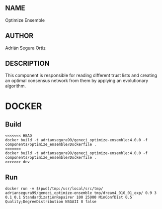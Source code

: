 ## NAME

Optimize Ensemble

## AUTHOR

Adrián Segura Ortiz

## DESCRIPTION

This component is responsible for reading different trust lists and creating an optimal consensus network from them by applying an evolutionary algorithm.

# DOCKER

## Build

```
<<<<<<< HEAD
docker build -t adriansegura99/geneci_optimize-ensemble:4.0.0 -f components/optimize_ensemble/Dockerfile .
=======
docker build -t adriansegura99/geneci_optimize-ensemble:4.0.0 -f components/optimize_ensemble/Dockerfile .
>>>>>>> dev
```

## Run

```
docker run -v $(pwd)/tmp:/usr/local/src/tmp/ adriansegura99/geneci_optimize-ensemble tmp/dream4_010_01_exp/ 0.9 3 0.1 0.1 StandardizationRepairer 100 25000 MinConfDist 0.5 Quality;DegreeDistribution NSGAII 8 false
```
